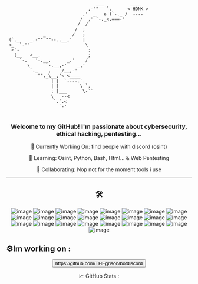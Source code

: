 ```
                                  ___          ____
                               ,-""   `.      < HONK >
                             ,'  _   e )`-._ /  ----
                            /  ,' `-._<.===-'
                           /  /
                          /  ;
              _          /   ;
 (`._    _.-"" ""--..__,'    |
 <_  `-""                     \
  <`-                          :
   (__   <__.                  ;
     `-.   '-.__.      _.'    /
        \      `-.__,-'    _,'
         `._    ,    /__,-'
            ""._\__,'< <____
                 | |  `----.`.                                                                  
                 | |        \ `.                                                                
                 ; |___      \-``                                                               
                 \   --<                                                                        
                  `.`.<                                                                         
                    `-'                                                                         
                                                      
```


<div align="center" color="red">
    <h3>Welcome to my GitHub! I'm passionate about cybersecurity, ethical hacking, pentesting...</h3>
    <p>🔭 Currently Working On: find people with discord (osint)
    <p>🌱 Learning: Osint, Python, Bash, Html... & Web Pentesting
    <p>👯 Collaborating: Nop not for the moment
    <h>tools i use</h>
    <p></p>
</div>
<hr size="3" style="border-radius: 30px;">
<div align="center" color="red">

## 🛠️

![image](https://img.shields.io/badge/Debian-red)
![image](https://img.shields.io/badge/Docker-lightBlue)
![image](https://img.shields.io/badge/Windows-blue)
![image](https://img.shields.io/badge/KALI%20LINUX-darkblue)
![image](https://img.shields.io/badge/PARROT%20OS-darkblue)
![image](https://img.shields.io/badge/TOR-purple)
![image](https://img.shields.io/badge/FIREFOX-orange)
![image](https://img.shields.io/badge/MySql-blue)
![image](https://img.shields.io/badge/BeEF-red)
![image](https://img.shields.io/badge/Open%20Vpn-orange)
![image](https://img.shields.io/badge/Root%20Me-white)
![image](https://img.shields.io/badge/Visual%20Studio%20Code-blue)
![image](https://img.shields.io/badge/Visual%20Studio%20Codium-blue)
![image](https://img.shields.io/badge/Wikipedia-white)
![image](https://img.shields.io/badge/Nmap-red)
![image](https://img.shields.io/badge/Azure-blue)
![image](https://img.shields.io/badge/AWS-yellow)
![image](https://img.shields.io/badge/Google%20Cloud-white)
![image](https://img.shields.io/badge/Oracle-red)
![image](https://img.shields.io/badge/Apache-red)
![image](https://img.shields.io/badge/Git-red)
![image](https://img.shields.io/badge/Python-darkgreen)
![image](https://img.shields.io/badge/Html-red)
![image](https://img.shields.io/badge/Css-blue)
![image](https://img.shields.io/badge/JavaScript-green)

</div>

## ⚙️Im working on :

<div align="center"> 
    <button link="https://github.com/THEgrison/botdiscord">https://github.com/THEgrison/botdiscord</button>
    <p></p>
    <h>📈 GitHub Stats :</h>
</div>
